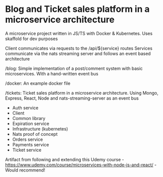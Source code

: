# Blog and Ticket sales platform in a microservice architecture

A microservice project written in JS/TS with Docker & Kubernetes. Uses skaffold for dev purposes

Client communicates via requests to the /api/${service} routes
Services communicate via the nats streaming server and follows an event based architecture

/blog:
Simple implementation of a post/comment system with basic microservices. With a hand-written event bus

/docker:
An example docker file

/tickets:
Ticket sales platform in a microservice architecture. Using Mongo, Express, React, Node and nats-streaming-server as an event bus

- Auth service
- Client
- Common library
- Expiration service
- Infrastructure (kubernetes)
- Nats proof of concept
- Orders service
- Payments service
- Ticket service

Artifact from following and extending this Udemy course - https://www.udemy.com/course/microservices-with-node-js-and-react/ - Would recommend!

